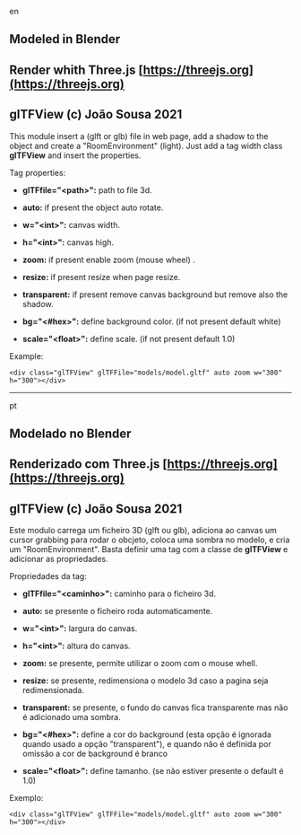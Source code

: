 en

## Modeled in Blender
## Render whith Three.js [https://threejs.org](https://threejs.org)
## glTFView (c) João Sousa 2021

This module insert a (glft or glb) file in web page, add a shadow to the object and create a "RoomEnvironment" (light). Just add a tag width class **glTFView** and insert the properties.

Tag properties:

*  **glTFfile="&lt;path&gt;":** path to file 3d.

*  **auto:** if present the object auto rotate.
 
*  **w="&lt;int&gt;":** canvas width.
 
*  **h="&lt;int&gt;":** canvas high.
 
*  **zoom:** if present enable zoom (mouse wheel) .
 
*  **resize:** if present resize when page resize.
 
*  **transparent:** if present remove canvas background but remove also the shadow.
 
*  **bg="&lt;#hex&gt;":** define background color. (if not present default white)

*  **scale="&lt;float&gt;":** define scale. (if not present default 1.0)

Example:

`<div class="glTFView" glTFFile="models/model.gltf" auto zoom w="300" h="300"></div> `

---
pt

## Modelado no Blender
## Renderizado com Three.js [https://threejs.org](https://threejs.org)
## glTFView (c) João Sousa 2021


Este modulo carrega um ficheiro 3D (glft ou glb), adiciona ao canvas um cursor grabbing para rodar o obcjeto, coloca uma sombra no modelo, e cria um "RoomEnvironment". Basta definir uma tag com a classe de **glTFView** e adicionar as propriedades.

Propriedades da tag:

*  **glTFfile="&lt;caminho&gt;":** caminho para o ficheiro 3d.

*  **auto:** se presente o ficheiro roda automaticamente.
 
*  **w="&lt;int&gt;":** largura do canvas.
 
*  **h="&lt;int&gt;":** altura do canvas.
 
*  **zoom:** se presente, permite utilizar o zoom com o mouse whell.
 
*  **resize:** se presente, redimensiona o modelo 3d caso a pagina seja redimensionada.
 
*  **transparent:** se presente, o fundo do canvas fica transparente mas não é adicionado uma sombra.
 
*  **bg="&lt;#hex&gt;":** define a cor do background (esta opção é ignorada quando usado a opção "transparent"), e quando não é definida por omissão a cor de background é branco

*  **scale="&lt;float&gt;":** define tamanho. (se não estiver presente o default é 1.0)

Exemplo:

`<div class="glTFView" glTFFile="models/model.gltf" auto zoom w="300" h="300"></div> `